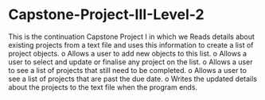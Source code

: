 # Capstone-Project-III-Level-2
This is the continuation Capstone Project I in which we 
Reads details about existing projects from a text file and uses this
information to create a list of project objects.
o Allows a user to add new objects to this list.
o Allows a user to select and update or finalise any project on the list.
o Allows a user to see a list of projects that still need to be completed.
o Allows a user to see a list of projects that are past the due date.
o Writes the updated details about the projects to the text file when
the program ends.
